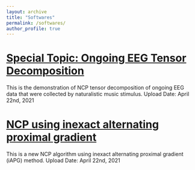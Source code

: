 ```yaml
---
layout: archive
title: "Softwares"
permalink: /softwares/
author_profile: true
---
```


<a href="https://github.com/wangdeqing/Ongoing_EEG_Tensor_Decomposition" target="_blank"><strong>Special Topic: Ongoing EEG Tensor Decomposition</strong></a>
======
This is the demonstration of NCP tensor decomposition of ongoing EEG data that were collected by naturalistic music stimulus.
Upload Date: April 22nd, 2021

<a href="https://github.com/wangdeqing/Inexact_Alternating_Proximal_Gradient" target="_blank"><strong>NCP using inexact alternating proximal gradient</strong></a>
======
This is a new NCP algorithm using inexact alternating proximal gradient (iAPG) method.
Upload Date: April 22nd, 2021

